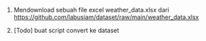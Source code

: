 1. Mendownload sebuah file excel weather_data.xlsx dari https://github.com/labusiam/dataset/raw/main/weather_data.xlsx

2. [Todo] buat script convert ke dataset

